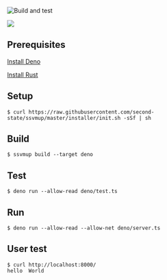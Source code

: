 ![Build and test](https://github.com/second-state/ssvm-deno-starter/workflows/Build%20and%20test/badge.svg)

<p>
    <a href="https://online.visualstudio.com/environments/new?name=Rust%20and%20WebAssembly%20in%20Deno&repo=second-state/ssvm-deno-starter">
        <img src="https://img.shields.io/endpoint?style=social&url=https%3A%2F%2Faka.ms%2Fvso-badge">
    </a>
</p>

## Prerequisites

[Install Deno](https://deno.land/manual/getting_started/installation)

[Install Rust](https://www.rust-lang.org/tools/install)

## Setup

```
$ curl https://raw.githubusercontent.com/second-state/ssvmup/master/installer/init.sh -sSf | sh
```

## Build

```
$ ssvmup build --target deno
```

## Test

```
$ deno run --allow-read deno/test.ts
```

## Run

```
$ deno run --allow-read --allow-net deno/server.ts
```

## User test

```
$ curl http://localhost:8000/
hello  World
```
